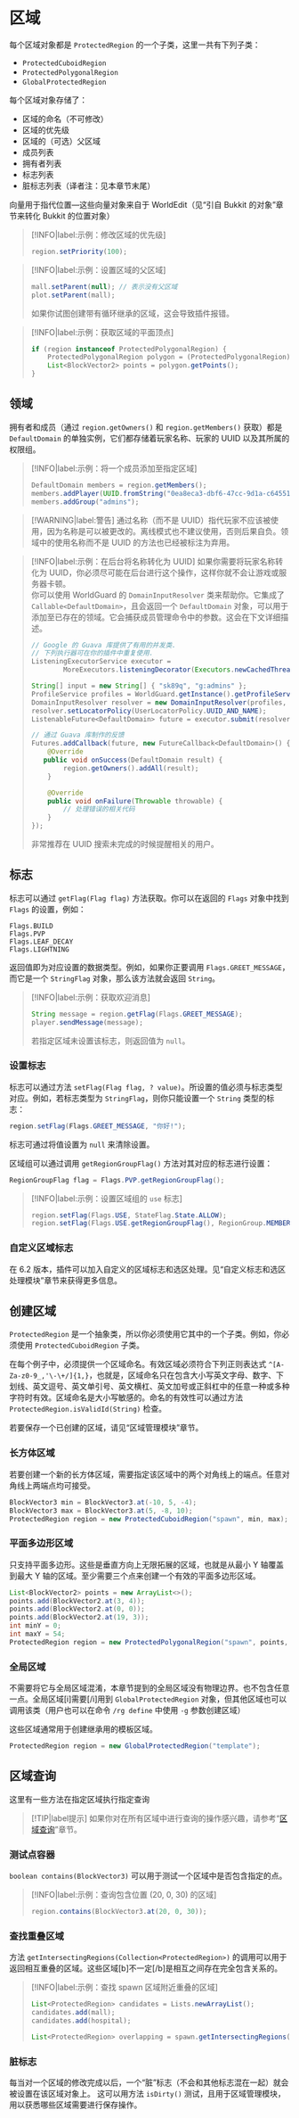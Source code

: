 # 区域

每个区域对象都是 `ProtectedRegion` 的一个子类，这里一共有下列子类：

* `ProtectedCuboidRegion`
* `ProtectedPolygonalRegion`
* `GlobalProtectedRegion`

每个区域对象存储了：

* 区域的命名（不可修改）
* 区域的优先级
* 区域的（可选）父区域
* 成员列表
* 拥有者列表
* 标志列表
* 脏标志列表（译者注：见本章节末尾）

向量用于指代位置—这些向量对象来自于 WorldEdit（见“引自 Bukkit 的对象”章节来转化 Bukkit 的位置对象）

> [!INFO|label:示例：修改区域的优先级]
> ```Java
> region.setPriority(100);
> ```

> [!INFO|label:示例：设置区域的父区域]
> ```Java
> mall.setParent(null); // 表示没有父区域
> plot.setParent(mall);
> ```
> 如果你试图创建带有循环继承的区域，这会导致插件报错。

> [!INFO|label:示例：获取区域的平面顶点]
> ```Java
> if (region instanceof ProtectedPolygonalRegion) {
>     ProtectedPolygonalRegion polygon = (ProtectedPolygonalRegion) region;
>     List<BlockVector2> points = polygon.getPoints();
> }
> ```

## 领域

拥有者和成员（通过 `region.getOwners()` 和 `region.getMembers()` 获取）都是 `DefaultDomain` 的单独实例，它们都存储着玩家名称、玩家的 UUID 以及其所属的权限组。
> [!INFO|label:示例：将一个成员添加至指定区域]
> ```Java
> DefaultDomain members = region.getMembers();
> members.addPlayer(UUID.fromString("0ea8eca3-dbf6-47cc-9d1a-c64551ca975c"));
> members.addGroup("admins");
> ```

> [!WARNING|label:警告]
> 通过名称（而不是 UUID）指代玩家不应该被使用，因为名称是可以被更改的。离线模式也不建议使用，否则后果自负。领域中的使用名称而不是 UUID 的方法也已经被标注为弃用。

> [!INFO|label:示例：在后台将名称转化为 UUID]
> 如果你需要将玩家名称转化为 UUID，你必须尽可能在后台进行这个操作，这样你就不会让游戏或服务器卡顿。    
> 你可以使用 WorldGuard 的 `DomainInputResolver` 类来帮助你。它集成了 `Callable<DefaultDomain>`，且会返回一个 `DefaultDomain` 对象，可以用于添加至已存在的领域。它会捕获成员管理命令中的参数。这会在下文详细描述。
> ```Java
> // Google 的 Guava 库提供了有用的并发类.
> // 下列执行器可在你的插件中重复使用.
> ListeningExecutorService executor =
>         MoreExecutors.listeningDecorator(Executors.newCachedThreadPool());
> 
> String[] input = new String[] { "sk89q", "g:admins" };
> ProfileService profiles = WorldGuard.getInstance().getProfileService();
> DomainInputResolver resolver = new DomainInputResolver(profiles, input);
> resolver.setLocatorPolicy(UserLocatorPolicy.UUID_AND_NAME);
> ListenableFuture<DefaultDomain> future = executor.submit(resolver);
>
> // 通过 Guava 库制作的反馈
> Futures.addCallback(future, new FutureCallback<DefaultDomain>() {
>     @Override
>    public void onSuccess(DefaultDomain result) {
>         region.getOwners().addAll(result);
>     }
> 
>     @Override
>     public void onFailure(Throwable throwable) {
>         // 处理错误的相关代码
>     }
> });
> ```
> 非常推荐在 UUID 搜索未完成的时候提醒相关的用户。

## 标志

标志可以通过 `getFlag(Flag flag)` 方法获取。你可以在返回的 `Flags` 对象中找到 `Flags` 的设置，例如：
```
Flags.BUILD
Flags.PVP
Flags.LEAF_DECAY
Flags.LIGHTNING
```
返回值即为对应设置的数据类型。例如，如果你正要调用 `Flags.GREET_MESSAGE`，而它是一个 `StringFlag` 对象，那么该方法就会返回 `String`。
> [!INFO|label:示例：获取欢迎消息]
> ```Java
> String message = region.getFlag(Flags.GREET_MESSAGE);
> player.sendMessage(message);
> ```
> 若指定区域未设置该标志，则返回值为 `null`。

### 设置标志

标志可以通过方法 `setFlag(Flag flag, ? value)`。所设置的值必须与标志类型对应。例如，若标志类型为 `StringFlag`，则你只能设置一个 `String` 类型的标志：
```Java
region.setFlag(Flags.GREET_MESSAGE, "你好!");
```

标志可通过将值设置为 `null` 来清除设置。

区域组可以通过调用 `getRegionGroupFlag()` 方法对其对应的标志进行设置：
```Java
RegionGroupFlag flag = Flags.PVP.getRegionGroupFlag();
```

> [!INFO|label:示例：设置区域组的 `use` 标志]
> ```Java
> region.setFlag(Flags.USE, StateFlag.State.ALLOW);
> region.setFlag(Flags.USE.getRegionGroupFlag(), RegionGroup.MEMBERS);
> ```

### 自定义区域标志

在 6.2 版本，插件可以加入自定义的区域标志和选区处理。见“自定义标志和选区处理模块”章节来获得更多信息。

## 创建区域

`ProtectedRegion` 是一个抽象类，所以你必须使用它其中的一个子类。例如，你必须使用 `ProtectedCuboidRegion` 子类。

在每个例子中，必须提供一个区域命名。有效区域必须符合下列正则表达式 `^[A-Za-z0-9_,'\-\+/]{1,}`，也就是，区域命名只在包含大小写英文字母、数字、下划线、英文逗号、英文单引号、英文横杠、英文加号或正斜杠中的任意一种或多种字符时有效。区域命名是大小写敏感的。命名的有效性可以通过方法 `ProtectedRegion.isValidId(String)` 检查。

若要保存一个已创建的区域，请见“区域管理模块”章节。

### 长方体区域

若要创建一个新的长方体区域，需要指定该区域中的两个对角线上的端点。任意对角线上两端点均可接受。
```Java
BlockVector3 min = BlockVector3.at(-10, 5, -4);
BlockVector3 max = BlockVector3.at(5, -8, 10);
ProtectedRegion region = new ProtectedCuboidRegion("spawn", min, max);
```

### 平面多边形区域

只支持平面多边形。这些是垂直方向上无限拓展的区域，也就是从最小 Y 轴覆盖到最大 Y 轴的区域。至少需要三个点来创建一个有效的平面多边形区域。
```Java
List<BlockVector2> points = new ArrayList<>();
points.add(BlockVector2.at(3, 4));
points.add(BlockVector2.at(0, 0));
points.add(BlockVector2.at(19, 3));
int minY = 0;
int maxY = 54;
ProtectedRegion region = new ProtectedPolygonalRegion("spawn", points, minY, maxY);
```

### 全局区域

不需要将它与全局区域混淆，本章节提到的全局区域没有物理边界。也不包含任意一点。全局区域[i]需要[/i]用到 `GlobalProtectedRegion` 对象，但其他区域也可以调用该类（用户也可以在命令 `/rg define` 中使用 `-g` 参数创建区域）

这些区域通常用于创建继承用的模板区域。
```Java
ProtectedRegion region = new GlobalProtectedRegion("template");
```

## 区域查询

这里有一些方法在指定区域执行指定查询

> [!TIP|label提示]
> 如果你对在所有区域中进行查询的操作感兴趣，请参考“[区域查询](worldguard-api.working-with-regions.querying-protection.md)”章节。

### 测试点容器

`boolean contains(BlockVector3)` 可以用于测试一个区域中是否包含指定的点。

> [!INFO|label:示例：查询包含位置 (20, 0, 30) 的区域]
> ```Java
> region.contains(BlockVector3.at(20, 0, 30));
> ```

### 查找重叠区域

方法 `getIntersectingRegions(Collection<ProtectedRegion>)` 的调用可以用于返回相互重叠的区域。这些区域[b]不一定[/b]是相互之间存在完全包含关系的。

> [!INFO|label:示例：查找 spawn 区域附近重叠的区域]
> ```Java
> List<ProtectedRegion> candidates = Lists.newArrayList();
> candidates.add(mall);
> candidates.add(hospital);
>
> List<ProtectedRegion> overlapping = spawn.getIntersectingRegions(candidates);
> ```

### 脏标志

每当对一个区域的修改完成以后，一个“脏”标志（不会和其他标志混在一起）就会被设置在该区域对象上。
这可以用方法 `isDirty()` 测试，且用于区域管理模块，用以获悉哪些区域需要进行保存操作。